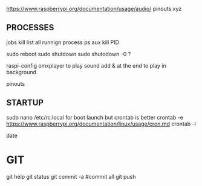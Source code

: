 https://www.raspberrypi.org/documentation/usage/audio/
pinouts.xyz


## PROCESSES
jobs
kill
list all runnign process ps aux
kill PID

sudo reboot
sudo shutdown
sudo shutodown -0 ?

raspi-config
omxplayer to play sound
add & at the end to play in background

pinouts

## STARTUP
sudo nano /etc/rc.local for boot launch but crontab is better
crontab -e
https://www.raspberrypi.org/documentation/linux/usage/cron.md
crontab -l

date

# GIT
git help
git status
git commit -a #commit all
git push
